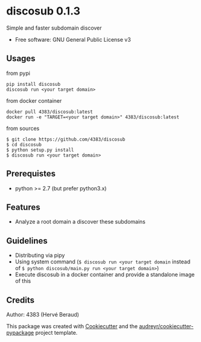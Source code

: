 # discosub 0.1.3

Simple and faster subdomain discover

* Free software: GNU General Public License v3

## Usages
from pypi
```shell
pip install discosub
discosub run <your target domain>
```

from docker container
```shell
docker pull 4383/discosub:latest
docker run -e "TARGET=<your target domain>" 4383/discosub:latest
```

from sources
```shell
$ git clone https://github.com/4383/discosub
$ cd discosub
$ python setup.py install
$ discosub run <your target domain>
```

## Prerequistes
* python >= 2.7 (but prefer python3.x)

## Features
* Analyze a root domain a discover these subdomains

## Guidelines
* Distributing via pipy
* Using system command (```$ discosub run <your target domain``` instead of ```$ python discosub/main.py run <your target domain>```)
* Execute discosub in a docker container and provide a standalone image of this

## Credits
Author: 4383 (Hervé Beraud)

This package was created with [Cookiecutter](https://github.com/audreyr/cookiecutter)
and the [audreyr/cookiecutter-pypackage](https://github.com/audreyr/cookiecutter-pypackage)
project template.

